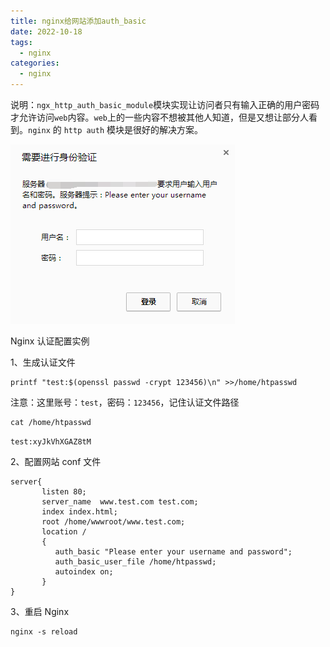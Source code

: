 ```yaml
---
title: nginx给网站添加auth_basic
date: 2022-10-18
tags:
  - nginx
categories:
  - nginx
---
```


说明：`ngx_http_auth_basic_module`模块实现让访问者只有输入正确的用户密码才允许访问`web`内容。`web`上的一些内容不想被其他人知道，但是又想让部分人看到。`nginx` 的 `http auth` 模块是很好的解决方案。

![](https://raw.githubusercontent.com/tyh321/images/main/20221018105454.png)

Nginx 认证配置实例

1、生成认证文件

```
printf "test:$(openssl passwd -crypt 123456)\n" >>/home/htpasswd
```

注意：这里账号：`test`，密码：`123456`，记住认证文件路径

```
cat /home/htpasswd
```

`test:xyJkVhXGAZ8tM`

2、配置网站 conf 文件

```
server{
       listen 80;
       server_name  www.test.com test.com;
       index index.html;
       root /home/wwwroot/www.test.com;
       location /
       {
          auth_basic "Please enter your username and password";
          auth_basic_user_file /home/htpasswd;
          autoindex on;
       }
}
```

3、重启 Nginx

```
nginx -s reload
```
